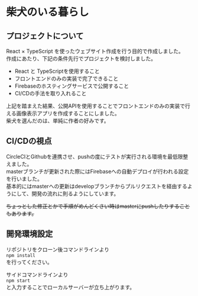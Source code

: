 # 柴犬のいる暮らし

## プロジェクトについて
  
React × TypeScript を使ったウェブサイト作成を行う目的で作成しました。  
作成にあたり、下記の条件先行でプロジェクトを検討しました。

- React と TypeScriptを使用すること
- フロントエンドのみの実装で完了できること
- Firebaseのホスティングサービスで公開すること
- CI/CDの手法を取り入れること

上記を踏まえた結果、公開APIを使用することでフロントエンドのみの実装で行える画像表示アプリを作成することにしました。  
柴犬を選んだのは、単純に作者の好みです。

## CI/CDの視点
CircleCIとGithubを連携させ、pushの度にテストが実行される環境を最低限整えました。  
masterブランチが更新された際にはFirebaseへの自動デプロイが行われる設定を行いました。  
基本的にはmasterへの更新はdevelopブランチからプルリクエストを経由するようにして、開発の流れに則るようにしています。  
  
~~ちょっとした修正とかで手順がめんどくさい時はmasterにpushしたりすることもあります。~~　　
  
  
## 開発環境設定  
リポジトリをクローン後コマンドラインより  
`npm install`  
を行ってください。  
  
サイドコマンドラインより  
`npm start`  
と入力することでローカルサーバーが立ち上がります。
